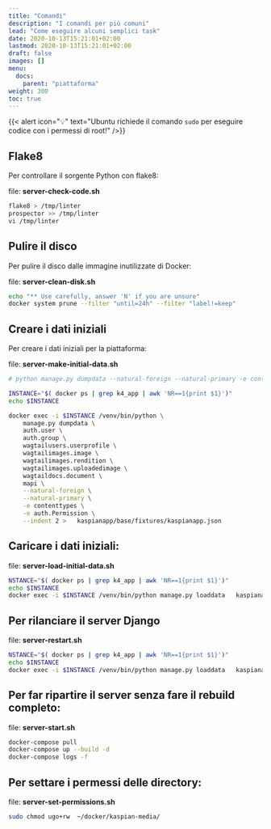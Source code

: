 ```yaml
---
title: "Comandi"
description: "I comandi per più comuni"
lead: "Come eseguire alcuni semplici task"
date: 2020-10-13T15:21:01+02:00
lastmod: 2020-10-13T15:21:01+02:00
draft: false
images: []
menu:
  docs:
    parent: "piattaforma"
weight: 300
toc: true
---
```


{{< alert icon="💡" text="Ubuntu richiede il comando `sudo` per eseguire codice con i permessi di root!" />}}

## Flake8

Per controllare il sorgente Python con flake8:

file: **server-check-code.sh**
```bash
flake8 > /tmp/linter
prospector >> /tmp/linter
vi /tmp/linter
```

## Pulire il disco 

Per pulire il disco dalle immagine inutilizzate di Docker:

file: **server-clean-disk.sh**
```bash
echo "** Use carefully, answer 'N' if you are unsure"
docker system prune --filter "until=24h" --filter "label!=keep"
```

## Creare i dati iniziali
Per creare i dati iniziali per la piattaforma:

file: **server-make-initial-data.sh**
```bash
# python manage.py dumpdata --natural-foreign --natural-primary -e contenttypes -e auth.Permission --indent 2 > ./kaspianapp/base/fixtures/kaspianapp.json

INSTANCE="$( docker ps | grep k4_app | awk 'NR==1{print $1}')"
echo $INSTANCE

docker exec -i $INSTANCE /venv/bin/python \
    manage.py dumpdata \
    auth.user \
    auth.group \
    wagtailusers.userprofile \
    wagtailimages.image \
    wagtailimages.rendition \
    wagtailimages.uploadedimage \
    wagtaildocs.document \
    mapi \
    --natural-foreign \
    --natural-primary \
    -e contenttypes \
    -e auth.Permission \
    --indent 2 >   kaspianapp/base/fixtures/kaspianapp.json
```

## Caricare i dati iniziali:

file: **server-load-initial-data.sh**
```bash
NSTANCE="$( docker ps | grep k4_app | awk 'NR==1{print $1}')"
echo $INSTANCE
docker exec -i $INSTANCE /venv/bin/python manage.py loaddata   kaspianapp/base/fixtures/kaspianapp.json
```

## Per rilanciare il server Django
file: **server-restart.sh**
```bash
NSTANCE="$( docker ps | grep k4_app | awk 'NR==1{print $1}')"
echo $INSTANCE
docker exec -i $INSTANCE /venv/bin/python manage.py loaddata   kaspianapp/base/fixtures/kaspianapp.json
```

## Per far ripartire il server senza fare il rebuild completo:

file: **server-start.sh**
```bash
docker-compose pull
docker-compose up --build -d
docker-compose logs -f
```

## Per settare i permessi delle directory:

file: **server-set-permissions.sh**
```bash
sudo chmod ugo+rw  ~/docker/kaspian-media/
```
